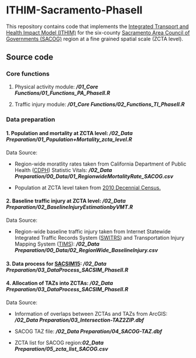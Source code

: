 # ITHIM-Sacramento-PhaseII
This repository contains code that implements the [Integrated Transport and Health Impact Model (ITHIM)](http://www.cedar.iph.cam.ac.uk/research/modelling/ithim/) for the six-county [Sacramento Area Council of Governments (SACOG)](http://www.sacog.org) region at a fine grained spatial scale (ZCTA level).

## Source code ##

### Core functions ###

1. Physical activity module: ***/01_Core Functions/01_Functions_PA_PhaseII.R***

2. Traffic injury module: ***/01_Core Functions/02_Functions_TI_PhaseII.R***

### Data preparation ###

#### 1. Population and mortality at ZCTA level: ***/02_Data Preparation/01_Population+Mortality_zcta_level.R***

Data Source: 

* Region-wide moratlity rates taken from California Department of Public Health ([CDPH](http://https://www.cdph.ca.gov/Programs/CHSI/Pages/Data-and-Statistics-.aspx)) Statistic Vitals: ***/02_Data Preparation/00_Data/01_RegionwideMortalityRate_SACOG.csv***

* Population at ZCTA level taken from [2010 Decennial Census.](https://www.census.gov/programs-surveys/decennial-census/decade.2010.html)

#### 2. Baseline traffic injury at ZCTA level: ***/02_Data Preparation/02_BaselineInjuryEstimationbyVMT.R***

Data Source: 

* Region-wide baseline traffic injury taken from Internet Statewide Integrated Traffic Records System ([SWITRS](https://www.chp.ca.gov/programs-services/services-information/switrs-internet-statewide-integrated-traffic-records-system)) and Transportation Injury Mapping System ([TIMS](https://tims.berkeley.edu)): ***/02_Data Preparation/00_Data/02_RegionWide_BaselineInjury.csv***

#### 3. Data process for [SACSIM15](http://www.sacog.org/sites/main/files/file-attachments/plnrscmte_sacog_travel_model_wkshp_27mar2014.pdf): ***/02_Data Preparation/03_DataProcess_SACSIM_PhaseII.R***

#### 4. Allocation of TAZs into ZCTAs: ***/02_Data Preparation/03_DataProcess_SACSIM_PhaseII.R***

Data Source: 

* Information of overlaps between ZCTAs and TAZs from ArcGIS: ***/02_Data Preparation/03_Intersection-TAZ2ZIP.dbf***

* SACOG TAZ file: ***/02_Data Preparation/04_SACOG-TAZ.dbf***

* ZCTA list for SACOG region:***02_Data Preparation/05_zcta_list_SACOG.csv***


